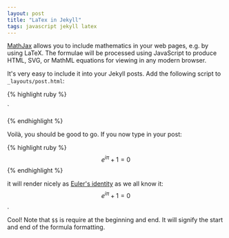 ```yaml
---
layout: post
title: "LaTex in Jekyll"
tags: javascript jekyll latex
---
```



[MathJax](http://docs.mathjax.org/en/v2.7-latest/start.html#using-a-content-delivery-network-cdn) allows you to include mathematics in your web pages, e.g. by using LaTeX. The formulae will be processed using JavaScript to produce HTML, SVG, or MathML equations for viewing in any modern browser.

It's very easy to include it into your Jekyll posts. Add the following script to `_layouts/post.html`:

{% highlight ruby %}
<script type="text/javascript" async
  src="https://cdnjs.cloudflare.com/ajax/libs/mathjax/2.7.7/MathJax.js?config=TeX-MML-AM_CHTML">
</script>`
{% endhighlight %}

Voilà, you should be good to go. If you now type in your post:

{% highlight ruby %}
$$
e^{i\pi} + 1 = 0
$$
{% endhighlight %}

it will render nicely as [Euler's identity](https://en.wikipedia.org/wiki/Euler%27s_identity) as we all know it:
$$
e^{i\pi} + 1 = 0
$$.

Cool! Note that `$$` is require at the beginning and end. It will signify the start and end of the formula formatting.
